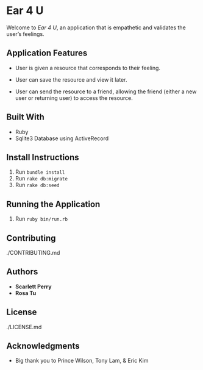 # Ear 4 U

Welcome to *Ear 4 U*, an application that is empathetic and validates the user’s feelings.

## Application Features
- User is given a resource that corresponds to their feeling.

- User can save the resource and view it later.

- User can send the resource to a friend, allowing the friend (either a new user or returning user) to access the resource.

## Built With
- Ruby
- Sqlite3 Database using ActiveRecord


## Install Instructions
1. Run `bundle install`
2. Run `rake db:migrate`
3. Run `rake db:seed`

## Running the Application
1. Run `ruby bin/run.rb`

## Contributing
./CONTRIBUTING.md

## Authors
- **Scarlett Perry**
- **Rosa Tu**

## License
./LICENSE.md

## Acknowledgments
- Big thank you to Prince Wilson, Tony Lam, & Eric Kim
